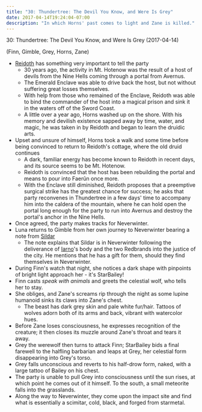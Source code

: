 ```yaml
---
title: "30: Thundertree: The Devil You Know, and Were Is Grey"
date: 2017-04-14T19:24:04-07:00
description: "In which Horns' past comes to light and Zane is killed."
---
```


30: Thundertree: The Devil You Know, and Were Is Grey (2017-04-14)

(Finn, Gimble, Grey, Horns, Zane)

- [Reidoth](../non-player-characters/#wiki-toc-reidoth) has something very important to tell the party
    - 30 years ago, the activity in Mt. Hotenow was the result of a host of devils from the Nine Hells coming through a portal from Avernus.
    - The Emerald Enclave was able to drive back the host, but not without suffering great losses themselves.
    - With help from those who remained of the Enclave, Reidoth was able to bind the commander of the host into a magical prison and sink it in the waters off of the Sword Coast.
    - A little over a year ago, Horns washed up on the shore. With his memory and devilish existence sapped away by time, water, and magic, he was taken in by Reidoth and began to learn the druidic arts.
- Upset and unsure of himself, Horns took a walk and some time before being convinced to return to Reidoth's cottage, where the old druid continues
    - A dark, familiar energy has become known to Reidoth in recent days, and its source seems to be Mt. Hotenow.
    - Reidoth is convinced that the host has been rebuilding the portal and means to pour into Faerûn once more.
    - With the Enclave still diminished, Reidoth proposes that a preemptive surgical strike has the greatest chance for success; he asks that party reconvenes in Thundertree in a few days' time to accompany him into the caldera of the mountain, where he can hold open the portal long enough for the party to run into Avernus and destroy the portal's anchor in the Nine Hells.
- Once agreed, the party makes tracks for Neverwinter.
- Luna returns to Gimble from her own journey to Neverwinter bearing a note from [Sildar](../non-player-characters/#wiki-toc-sildar-hallwinter)
    - The note explains that Sildar is in Neverwinter following the deliverance of [Iarno](../non-player-characters/#wiki-toc-iarno)'s body and the two Redbrands into the justice of the city. He mentions that he has a gift for them, should they find themselves in Neverwinter.
- During Finn's watch that night, she notices a dark shape with pinpoints of bright light approach her - it's StarBailey!
- Finn casts _speak with animals_ and greets the celestial wolf, who tells her to stay.
- She obliges, and Zane's screams rip through the night as some lupine humanoid sinks its claws into Zane's chest.
    - The beast has dark grey skin and pale white fur/hair. Tattoos of wolves adorn both of its arms and back, vibrant with watercolor hues.
- Before Zane loses consciousness, he expresses recognition of the creature; it then closes its muzzle around Zane's throat and tears it away.
- Grey the werewolf then turns to attack Finn; StarBailey bids a final farewell to the halfling barbarian and leaps at Grey, her celestial form disappearing into Grey's torso.
- Grey falls unconscious and reverts to his half-drow form, naked, with a large tattoo of Bailey on his chest.
- The party is unable to pull Grey into consciousness until the sun rises, at which point he comes out of it himself. To the south, a small meteorite falls into the grasslands.
- Along the way to Neverwinter, they come upon the impact site and find what is essentially a scimitar, cold, black, and forged from starmetal.
